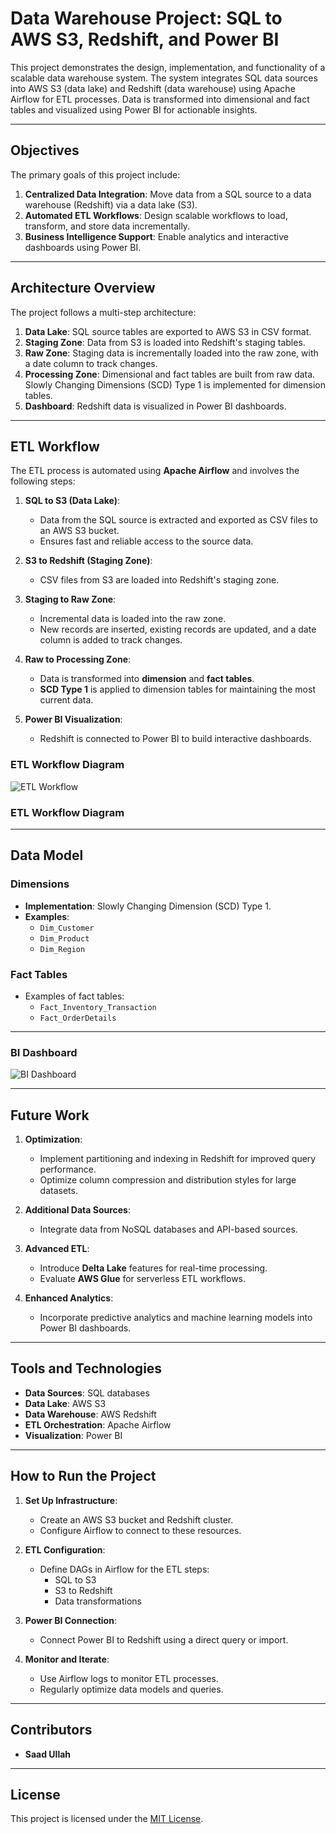 # Data Warehouse Project: SQL to AWS S3, Redshift, and Power BI

This project demonstrates the design, implementation, and functionality of a scalable data warehouse system. The system integrates SQL data sources into AWS S3 (data lake) and Redshift (data warehouse) using Apache Airflow for ETL processes. Data is transformed into dimensional and fact tables and visualized using Power BI for actionable insights.

---

## Objectives

The primary goals of this project include:

1. **Centralized Data Integration**: Move data from a SQL source to a data warehouse (Redshift) via a data lake (S3).
2. **Automated ETL Workflows**: Design scalable workflows to load, transform, and store data incrementally.
3. **Business Intelligence Support**: Enable analytics and interactive dashboards using Power BI.

---

## Architecture Overview

The project follows a multi-step architecture:

1. **Data Lake**: SQL source tables are exported to AWS S3 in CSV format.
2. **Staging Zone**: Data from S3 is loaded into Redshift's staging tables.
3. **Raw Zone**: Staging data is incrementally loaded into the raw zone, with a date column to track changes.
4. **Processing Zone**: Dimensional and fact tables are built from raw data. Slowly Changing Dimensions (SCD) Type 1 is implemented for dimension tables.
5. **Dashboard**: Redshift data is visualized in Power BI dashboards.

---

## ETL Workflow

The ETL process is automated using **Apache Airflow** and involves the following steps:

1. **SQL to S3 (Data Lake)**:
   - Data from the SQL source is extracted and exported as CSV files to an AWS S3 bucket.
   - Ensures fast and reliable access to the source data.

2. **S3 to Redshift (Staging Zone)**:
   - CSV files from S3 are loaded into Redshift's staging zone.

3. **Staging to Raw Zone**:
   - Incremental data is loaded into the raw zone.
   - New records are inserted, existing records are updated, and a date column is added to track changes.

4. **Raw to Processing Zone**:
   - Data is transformed into **dimension** and **fact tables**.
   - **SCD Type 1** is applied to dimension tables for maintaining the most current data.

5. **Power BI Visualization**:
   - Redshift is connected to Power BI to build interactive dashboards.

### ETL Workflow Diagram

![ETL Workflow](https://github.com/Saadullah45/Data-Warehouse-Project/blob/main/Data-Warehouse-Project-main/workflow.png)

### ETL Workflow Diagram


---

## Data Model

### Dimensions
- **Implementation**: Slowly Changing Dimension (SCD) Type 1.
- **Examples**:
  - `Dim_Customer`
  - `Dim_Product`
  - `Dim_Region`

### Fact Tables
- Examples of fact tables:
  - `Fact_Inventory_Transaction`
  - `Fact_OrderDetails`

---

### BI Dashboard
![BI Dashboard](https://github.com/Hamza-Jamil121/Data-Warehouse-Project/assets/70171169/dffa0e3c-5b96-49fd-85fa-630e09983f57)


---


## Future Work

1. **Optimization**:
   - Implement partitioning and indexing in Redshift for improved query performance.
   - Optimize column compression and distribution styles for large datasets.

2. **Additional Data Sources**:
   - Integrate data from NoSQL databases and API-based sources.

3. **Advanced ETL**:
   - Introduce **Delta Lake** features for real-time processing.
   - Evaluate **AWS Glue** for serverless ETL workflows.

4. **Enhanced Analytics**:
   - Incorporate predictive analytics and machine learning models into Power BI dashboards.

---

## Tools and Technologies

- **Data Sources**: SQL databases
- **Data Lake**: AWS S3
- **Data Warehouse**: AWS Redshift
- **ETL Orchestration**: Apache Airflow
- **Visualization**: Power BI

---

## How to Run the Project

1. **Set Up Infrastructure**:
   - Create an AWS S3 bucket and Redshift cluster.
   - Configure Airflow to connect to these resources.

2. **ETL Configuration**:
   - Define DAGs in Airflow for the ETL steps:
     - SQL to S3
     - S3 to Redshift
     - Data transformations

3. **Power BI Connection**:
   - Connect Power BI to Redshift using a direct query or import.

4. **Monitor and Iterate**:
   - Use Airflow logs to monitor ETL processes.
   - Regularly optimize data models and queries.

---

## Contributors

- **Saad Ullah**

---

## License

This project is licensed under the [MIT License](LICENSE).
